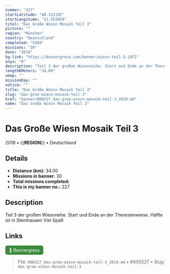 ```yaml
---
nummer: "227"
startLatitude: "48.132192"
startLongitude: "11.553859"
titel: "Das Große Wiesn Mosaik Teil 3"
picture: ""
region: "München"
country: "Deutschland"
completed: "5484"
missions: "30"
date: "2019"
bg-link: "https://bannergress.com/banner/wiesn-teil-3-1df2"
onyx: "0"
description: "Teil 3 der großen Wiesnreihe. Start und Ende an der Theresienwiese. Hälfte ist in Steinhauaen Viel Spaß"
lengthKMeters: "34,00"
umap: ""
missionDay: ""
notice: ""
title: "Das Große Wiesn Mosaik Teil 3"
slug: "das-groe-wiesn-mosaik-teil-3"
href: "banner/000227_das-groe-wiesn-mosaik-teil-3_2019.md"
name: "Das Große Wiesn Mosaik Teil 3"
---
```

# Das Große Wiesn Mosaik Teil 3

*2019* • {{__REGION__}} • Deutschland





## Details
- **Distance (km):** 34.00
- **Missions in banner:** 30
- **Total missions completed:** 
- **This is my banner no.:** 227



## Description
Teil 3 der großen Wiesnreihe. Start und Ende an der Theresienwiese. Hälfte ist in Steinhauaen Viel Spaß



## Links
<a href="https://bannergress.com/banner/wiesn-teil-3-1df2" target="_blank" style="display:inline-block;margin-right:8px;padding:6px 12px;background:#3c8b3c;color:#fff;text-decoration:none;border-radius:6px;">🔗 Bannergress</a>



> File: `000227_das-groe-wiesn-mosaik-teil-3_2019.md` • #000227 • Slug: `das-groe-wiesn-mosaik-teil-3`
